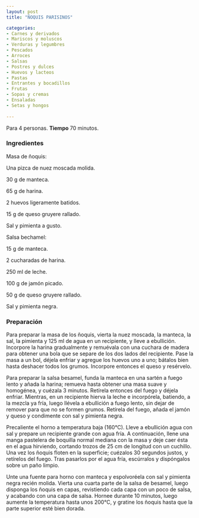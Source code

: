 ```yaml
---
layout: post
title: "ÑOQUIS PARISINOS"

categories:
- Carnes y derivados
- Mariscos y moluscos
- Verduras y legumbres
- Pescados
- Arroces
- Salsas
- Postres y dulces
- Huevos y lacteos
- Pastas
- Entrantes y bocadillos
- Frutas
- Sopas y cremas
- Ensaladas
- Setas y hongos
 
---
```

Para 4 personas.
<b>Tiempo</b> 70 minutos.

<h3>Ingredientes</h3>

Masa de ñoquis:

Una pizca de nuez moscada molida.

30 g de manteca.

65 g de harina.

2 huevos ligeramente batidos.

15 g de queso gruyere rallado.

Sal y pimienta a gusto.

Salsa bechamel:

15 g de manteca.

2 cucharadas de harina.

250 ml de leche.

100 g de jamón picado.

50 g de queso gruyere rallado.

Sal y pimienta negra.

<h3>Preparación</h3>

Para preparar la masa de los ñoquis, vierta la nuez moscada, la manteca, la sal, la pimienta y 125 ml de agua en un recipiente, y lleve a ebullición. Incorpore la harina gradualmente y remuévala con una cuchara de madera para obtener una bola que se separe de los dos lados del recipiente. Pase la masa a un bol, déjela enfriar y agregue los huevos uno a uno; bátalos bien hasta deshacer todos los grumos. Incorpore entonces el queso y resérvelo.

Para preparar la salsa besamel, funda la manteca en una sartén a fuego lento y añada la harina; remueva hasta obtener una masa suave y homogénea, y cuézala 3 minutos. Retírela entonces del fuego y déjela enfriar. Mientras, en un recipiente hierva la leche e incorpórela, batiendo, a la mezcla ya fría, luego llévela a ebullición a fuego lento, sin dejar de remover para que no se formen grumos. Retírela del fuego, añada el jamón y queso y condimente con sal y pimienta negra.

Precaliente el horno a temperatura baja (160&deg;C). Lleve a ebullición agua con sal y prepare un recipiente grande con agua fría. A continuación, llene una manga pastelera de boquilla normal mediana con la masa y deje caer ésta en el agua hirviendo, cortando trozos de 25 cm de longitud con un cuchillo. Una vez los ñoquis floten en la superficie; cuézalos 30 segundos justos, y retírelos del fuego. Tras pasarlos por el agua fría, escúrralos y dispóngalos sobre un paño limpio.

Unte una fuente para horno con manteca y espolvoréela con sal y pimienta negra recién molida. Vierta una cuarta parte de la salsa de besamel, luego disponga los ñoquis en capas, revistiendo cada capa con un poco de salsa, y acabando con una capa de salsa. Hornee durante 10 minutos, luego aumente la temperatura hasta unos 200&deg;C, y gratine los ñoquis hasta que la parte superior esté bien dorada.

